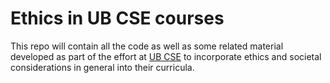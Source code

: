 # Ethics in UB CSE courses

This repo will contain all the code as well as some related material developed as part of the effort at [UB CSE](https://engineering.buffalo.edu/computer-science-engineering.html) to incorporate ethics and societal considerations in general into their curricula.
